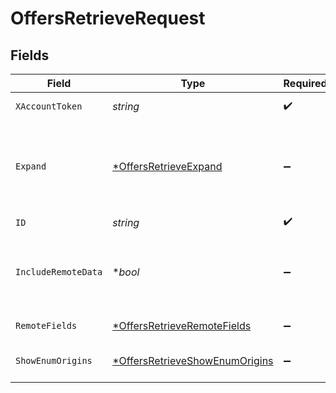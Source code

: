 # OffersRetrieveRequest


## Fields

| Field                                                                                                                  | Type                                                                                                                   | Required                                                                                                               | Description                                                                                                            |
| ---------------------------------------------------------------------------------------------------------------------- | ---------------------------------------------------------------------------------------------------------------------- | ---------------------------------------------------------------------------------------------------------------------- | ---------------------------------------------------------------------------------------------------------------------- |
| `XAccountToken`                                                                                                        | *string*                                                                                                               | :heavy_check_mark:                                                                                                     | Token identifying the end user.                                                                                        |
| `Expand`                                                                                                               | [*OffersRetrieveExpand](../../models/operations/offersretrieveexpand.md)                                               | :heavy_minus_sign:                                                                                                     | Which relations should be returned in expanded form. Multiple relation names should be comma separated without spaces. |
| `ID`                                                                                                                   | *string*                                                                                                               | :heavy_check_mark:                                                                                                     | N/A                                                                                                                    |
| `IncludeRemoteData`                                                                                                    | **bool*                                                                                                                | :heavy_minus_sign:                                                                                                     | Whether to include the original data Merge fetched from the third-party to produce these models.                       |
| `RemoteFields`                                                                                                         | [*OffersRetrieveRemoteFields](../../models/operations/offersretrieveremotefields.md)                                   | :heavy_minus_sign:                                                                                                     | Deprecated. Use show_enum_origins.                                                                                     |
| `ShowEnumOrigins`                                                                                                      | [*OffersRetrieveShowEnumOrigins](../../models/operations/offersretrieveshowenumorigins.md)                             | :heavy_minus_sign:                                                                                                     | Which fields should be returned in non-normalized form.                                                                |